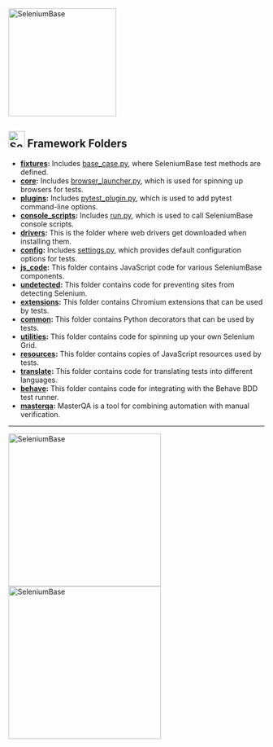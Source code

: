 <img src="https://seleniumbase.io/img/sb_logo_10.png" alt="SeleniumBase" width="212" />

<h2><img src="https://seleniumbase.io/img/logo3b.png" title="SeleniumBase" width="32" /> Framework Folders</h2>

* <b>[fixtures](https://github.com/seleniumbase/SeleniumBase/tree/master/seleniumbase/fixtures):</b> Includes [base_case.py](https://github.com/seleniumbase/SeleniumBase/blob/master/seleniumbase/fixtures/base_case.py), where SeleniumBase test methods are defined.
* <b>[core](https://github.com/seleniumbase/SeleniumBase/tree/master/seleniumbase/core):</b> Includes [browser_launcher.py](https://github.com/seleniumbase/SeleniumBase/blob/master/seleniumbase/core/browser_launcher.py), which is used for spinning up browsers for tests.
* <b>[plugins](https://github.com/seleniumbase/SeleniumBase/tree/master/seleniumbase/plugins):</b> Includes [pytest_plugin.py](https://github.com/seleniumbase/SeleniumBase/blob/master/seleniumbase/plugins/pytest_plugin.py), which is used to add pytest command-line options.
* <b>[console_scripts](https://github.com/seleniumbase/SeleniumBase/tree/master/seleniumbase/console_scripts):</b> Includes [run.py](https://github.com/seleniumbase/SeleniumBase/blob/master/seleniumbase/console_scripts/run.py), which is used to call SeleniumBase console scripts.
* <b>[drivers](https://github.com/seleniumbase/SeleniumBase/tree/master/seleniumbase/drivers):</b> This is the folder where web drivers get downloaded when installing them.
* <b>[config](https://github.com/seleniumbase/SeleniumBase/tree/master/seleniumbase/config):</b> Includes [settings.py](https://github.com/seleniumbase/SeleniumBase/blob/master/seleniumbase/config/settings.py), which provides default configuration options for tests.
* <b>[js_code](https://github.com/seleniumbase/SeleniumBase/tree/master/seleniumbase/js_code):</b> This folder contains JavaScript code for various SeleniumBase components.
* <b>[undetected](https://github.com/seleniumbase/SeleniumBase/tree/master/seleniumbase/undetected):</b> This folder contains code for preventing sites from detecting Selenium.
* <b>[extensions](https://github.com/seleniumbase/SeleniumBase/tree/master/seleniumbase/extensions):</b> This folder contains Chromium extensions that can be used by tests.
* <b>[common](https://github.com/seleniumbase/SeleniumBase/tree/master/seleniumbase/common):</b> This folder contains Python decorators that can be used by tests.
* <b>[utilities](https://github.com/seleniumbase/SeleniumBase/tree/master/seleniumbase/utilities):</b> This folder contains code for spinning up your own Selenium Grid.
* <b>[resources](https://github.com/seleniumbase/SeleniumBase/tree/master/seleniumbase/resources):</b> This folder contains copies of JavaScript resources used by tests.
* <b>[translate](https://github.com/seleniumbase/SeleniumBase/tree/master/seleniumbase/translate):</b> This folder contains code for translating tests into different languages.
* <b>[behave](https://github.com/seleniumbase/SeleniumBase/tree/master/seleniumbase/behave):</b> This folder contains code for integrating with the Behave BDD test runner.
* <b>[masterqa](https://github.com/seleniumbase/SeleniumBase/tree/master/seleniumbase/masterqa):</b> MasterQA is a tool for combining automation with manual verification.

--------

<img src="https://seleniumbase.io/cdn/img/sb_text_f.png" title="SeleniumBase" align="center" width="300">

<div><a href="https://github.com/seleniumbase/SeleniumBase"><img src="https://seleniumbase.io/cdn/img/sb_logo_gs.png" alt="SeleniumBase" width="300" /></a></div>
